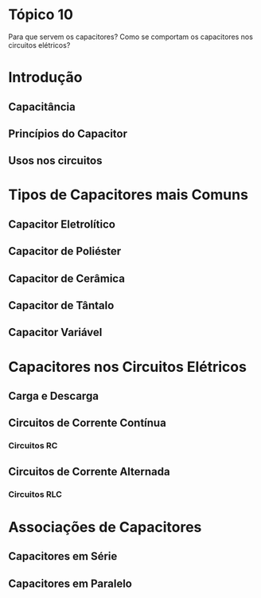 # Tópico 10

Para que servem os capacitores?
Como se comportam os capacitores nos circuitos elétricos?

# Introdução

## Capacitância

## Princípios do Capacitor

## Usos nos circuitos


# Tipos de Capacitores mais Comuns

## Capacitor Eletrolítico 

## Capacitor de Poliéster

## Capacitor de Cerâmica

## Capacitor de Tântalo

## Capacitor Variável

# Capacitores nos Circuitos Elétricos

## Carga e Descarga

## Circuitos de Corrente Contínua

### Circuitos RC

## Circuitos de Corrente Alternada

### Circuitos RLC


# Associações de Capacitores

## Capacitores em Série

## Capacitores em Paralelo

